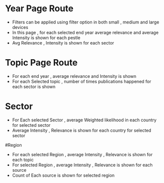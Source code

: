 # Year Page Route
- Filters can be applied using filter option in both small , medium and large devices
- In this page , for each selected end year average relevance and average Intensity is shown for each pestle
- Avg Relevance , Intensity is shown for each sector

# Topic Page Route
- For each end year , average relevance and Intensity is shown
- For each Selected topic , number of times publications happened for each sector is shown

# Sector
- For Each selected Sector , average Weighted likelihood in each country for selected sector
- Average Intensity , Relevance is shown for each country for selected sector

#Region 
- For each selected Region , average Intensity , Relevance is shown for each topic
- For selected Region , average Intensity , Relevance is shown for each source
- Count of Each source is shown for selected region
